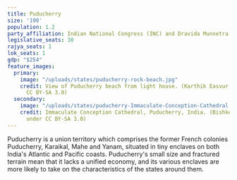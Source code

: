 ```yaml
---
title: Puducherry
size: '190'
population: 1.2
party_affiliation: Indian National Congress (INC) and Dravida Munnetra Kazhagam (DMK)
legislative_seats: 30
rajya_seats: 1
lok_seats: 1
gdp: "$254"
feature_images:
  primary:
    image: "/uploads/states/puducherry-rock-beach.jpg"
    credit: View of Puducherry beach from light house. (Karthik Easvur, licensed under
      CC BY-SA 3.0)
  secondary:
    image: "/uploads/states/puducherry-Immaculate-Conception-Cathedral.jpg"
    credit: Immaculate Conception Cathedral, Puducherry, India. (BishkekRocks, licensed
      under CC BY-SA 3.0)
---
```


Puducherry is a union territory which comprises the former French colonies Puducherry, Karaikal, Mahe and Yanam, situated in tiny enclaves on both India's Atlantic and Pacific coasts. Puducherry's small size and fractured terrain mean that it lacks a unified economy, and its various enclaves are more likely to take on the characteristics of the states around them.
